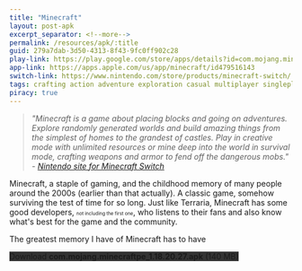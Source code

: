 ```yaml
---
title: "Minecraft"
layout: post-apk
excerpt_separator: <!--more-->
permalink: /resources/apk/:title
guid: 279a7dab-3d50-4313-8f43-9fc0ff902c28
play-link: https://play.google.com/store/apps/details?id=com.mojang.minecraftpe
app-link: https://apps.apple.com/us/app/minecraft/id479516143
switch-link: https://www.nintendo.com/store/products/minecraft-switch/
tags: crafting action adventure exploration casual multiplayer singleplayer sandbox 3d survival indie
piracy: true
---
```


> _"Minecraft is a game about placing blocks and going on adventures. Explore randomly generated worlds and build amazing things from the simplest of homes to the grandest of castles. Play in creative mode with unlimited resources or mine deep into the world in survival mode, crafting weapons and armor to fend off the dangerous mobs." - <a href="https://www.minecraft.net/en-us" target="_blank">Nintendo site for Minecraft Switch</a>_

Minecraft, a staple of gaming, and the childhood memory of many people around the 2000s (earlier than that actually).<!--more--> A classic game, somehow surviving the test of time for so long. Just like Terraria, Minecraft has some good developers, <span style="font-size:60%;">not including the first one</span>, who listens to their fans and also know what's best for the game and the community. 

The greatest memory I have of Minecraft has to have

<div class="text-center">
    <a class="btn btn-dark btn-block w-100" onclick='apk("com.mojang.minecraftpe_1.18.20.27.apk")' target="_blank" style="text-decoration: none; background-color: #333;"> Download <b>com.mojang.minecraftpe_1.18.20.27.apk</b> (140 MB)</a>
</div>
